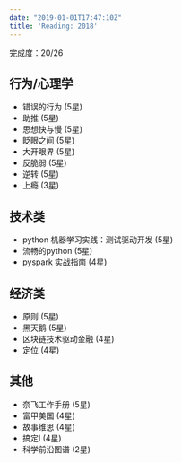 ```yaml
---
date: "2019-01-01T17:47:10Z"
title: 'Reading: 2018'
---
```


完成度：20/26

## 行为/心理学

* 错误的行为 (5星)
* 助推 (5星)
* 思想快与慢 (5星)
* 眨眼之间 (5星)
* 大开眼界 (5星)
* 反脆弱 (5星)
* 逆转 (5星)
* 上瘾 (3星)

## 技术类

* python 机器学习实践：测试驱动开发 (5星)
* 流畅的python (5星)
* pyspark 实战指南 (4星)

## 经济类

* 原则 (5星)
* 黑天鹅 (5星)
* 区块链技术驱动金融 (4星)
* 定位 (4星)

## 其他

* 奈飞工作手册  (5星)
* 富甲美国 (4星)
* 故事维思 (4星)
* 搞定I (4星)
* 科学前沿图谱 (2星)

